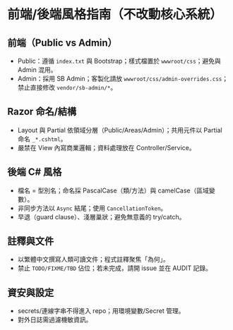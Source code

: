 # 前端/後端風格指南（不改動核心系統）

## 前端（Public vs Admin）
- Public：遵循 `index.txt` 與 Bootstrap；樣式檔置於 `wwwroot/css`；避免與 Admin 混用。
- Admin：採用 SB Admin；客製化請放 `wwwroot/css/admin-overrides.css`；禁止直接修改 `vendor/sb-admin/*`。

## Razor 命名/結構
- Layout 與 Partial 依領域分層（Public/Areas/Admin）；共用元件以 Partial 命名 `_*.cshtml`。
- 嚴禁在 View 內寫商業邏輯；資料處理放在 Controller/Service。

## 後端 C# 風格
- 檔名 = 型別名；命名採 PascalCase（類/方法）與 camelCase（區域變數）。
- 非同步方法以 `Async` 結尾；使用 `CancellationToken`。
- 早退（guard clause）、淺層巢狀；避免無意義的 try/catch。

## 註釋與文件
- 以繁體中文撰寫人類可讀文件；程式註釋聚焦「為何」。
- 禁止 `TODO/FIXME/TBD` 佔位；若未完成，請開 issue 並在 AUDIT 記錄。

## 資安與設定
- secrets/連線字串不得進入 repo；用環境變數/Secret 管理。
- 對外日誌需過濾機敏資訊。

